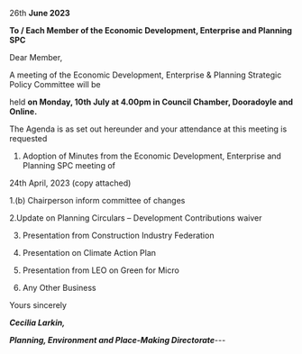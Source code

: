 26th **June 2023**

**To / Each Member of the Economic Development, Enterprise and Planning SPC**

Dear Member,

A meeting of the Economic Development, Enterprise & Planning Strategic Policy Committee will be

held **on Monday, 10th July at 4.00pm in Council Chamber, Dooradoyle and Online.**

The Agenda is as set out hereunder and your attendance at this meeting is requested

1. Adoption of Minutes from the Economic Development, Enterprise and Planning SPC meeting of

24th April, 2023 (copy attached)

1.(b) Chairperson inform committee of changes

2.Update on Planning Circulars – Development Contributions waiver

3. Presentation from Construction Industry Federation

4. Presentation on Climate Action Plan

5. Presentation from LEO on Green for Micro

6. Any Other Business

Yours sincerely

***Cecilia Larkin,***

***Planning, Environment and Place-Making Directorate***---
